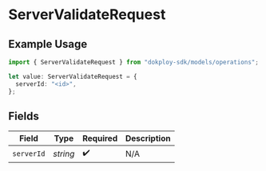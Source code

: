 # ServerValidateRequest

## Example Usage

```typescript
import { ServerValidateRequest } from "dokploy-sdk/models/operations";

let value: ServerValidateRequest = {
  serverId: "<id>",
};
```

## Fields

| Field              | Type               | Required           | Description        |
| ------------------ | ------------------ | ------------------ | ------------------ |
| `serverId`         | *string*           | :heavy_check_mark: | N/A                |